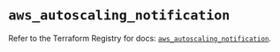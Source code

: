 # `aws_autoscaling_notification`

Refer to the Terraform Registry for docs: [`aws_autoscaling_notification`](https://registry.terraform.io/providers/hashicorp/aws/5.90.1/docs/resources/autoscaling_notification).
